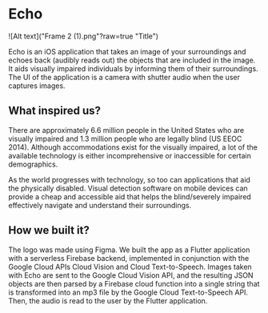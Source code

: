 # Echo

![Alt text]("Frame 2 (1).png"?raw=true "Title")

Echo is an iOS application that takes an image of your surroundings and echoes back (audibly reads out) the objects that are included in the image. It aids visually impaired individuals by informing them of their surroundings. The UI of the application is a camera with shutter audio when the user captures images.

## What inspired us?

There are approximately 6.6 million people in the United States who are visually impaired and 1.3 million people who are legally blind (US EEOC 2014). Although accommodations exist for the visually impaired, a lot of the available technology is either incomprehensive or inaccessible for certain demographics. 

As the world progresses with technology, so too can applications that aid the physically disabled. Visual detection software on mobile devices can provide a cheap and accessible aid that helps the blind/severely impaired effectively navigate and understand their surroundings.

## How we built it?

The logo was made using Figma. We built the app as a Flutter application with a serverless Firebase backend, implemented in conjunction with the Google Cloud APIs Cloud Vision and Cloud Text-to-Speech. Images taken with Echo are sent to the Google Cloud Vision API, and the resulting JSON objects are then parsed by a Firebase cloud function into a single string that is transformed into an mp3 file by the Google Cloud Text-to-Speech API. Then, the audio is read to the user by the Flutter application. 

